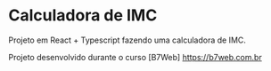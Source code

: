 # Calculadora de IMC

Projeto em React + Typescript
fazendo uma calculadora de IMC.

Projeto desenvolvido durante o curso [B7Web] <https://b7web.com.br>